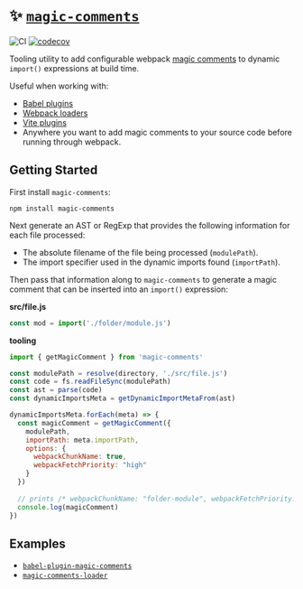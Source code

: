 # ✨ [`magic-comments`](https://www.npmjs.com/package/magic-comments)

![CI](https://github.com/morganney/magic-comments/actions/workflows/ci.yml/badge.svg)
[![codecov](https://codecov.io/gh/morganney/magic-comments/branch/main/graph/badge.svg?token=5O23HMHBKG)](https://codecov.io/gh/morganney/magic-comments)

Tooling utility to add configurable webpack [magic comments](https://webpack.js.org/api/module-methods/#magic-comments) to dynamic `import()` expressions at build time.

Useful when working with:

* [Babel plugins](https://babeljs.io/docs/plugins)
* [Webpack loaders](https://webpack.js.org/loaders/)
* [Vite plugins](https://vitejs.dev/guide/api-plugin.html)
* Anywhere you want to add magic comments to your source code before running through webpack.

## Getting Started

First install `magic-comments`:

```
npm install magic-comments
```

Next generate an AST or RegExp that provides the following information for each file processed:

* The absolute filename of the file being processed (`modulePath`).
* The import specifier used in the dynamic imports found (`importPath`).

Then pass that information along to `magic-comments` to generate a magic comment that can be inserted into an `import()` expression:

**src/file.js**

```js
const mod = import('./folder/module.js')
```

**tooling**
```js
import { getMagicComment } from 'magic-comments'

const modulePath = resolve(directory, './src/file.js')
const code = fs.readFileSync(modulePath)
const ast = parse(code)
const dynamicImportsMeta = getDynamicImportMetaFrom(ast)

dynamicImportsMeta.forEach(meta) => {
  const magicComment = getMagicComment({
    modulePath,
    importPath: meta.importPath,
    options: {
      webpackChunkName: true,
      webpackFetchPriority: "high"
    }
  })
  
  // prints /* webpackChunkName: "folder-module", webpackFetchPriority: "high" */
  console.log(magicComment)
})
```

## Examples

* [`babel-plugin-magic-comments`](https://github.com/morganney/babel-plugin-magic-comments)
* [`magic-comments-loader`](https://github.com/morganney/magic-comments-loader)
